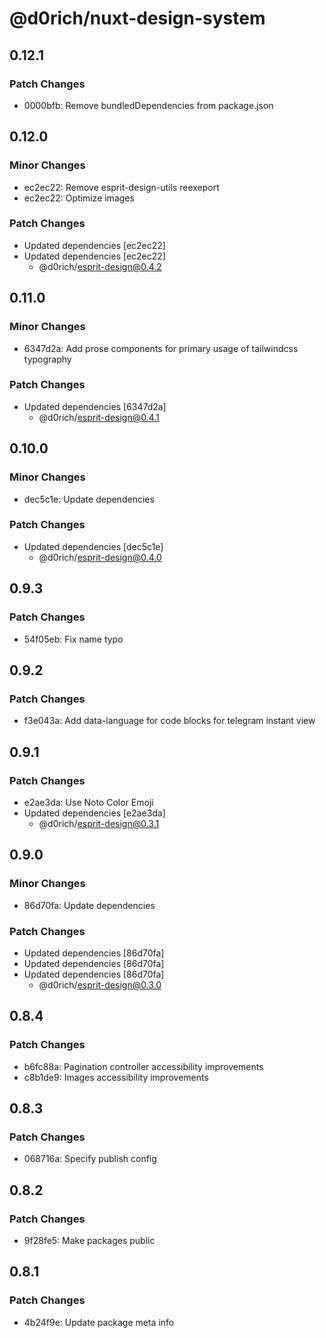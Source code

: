 # @d0rich/nuxt-design-system

## 0.12.1

### Patch Changes

- 0000bfb: Remove bundledDependencies from package.json

## 0.12.0

### Minor Changes

- ec2ec22: Remove esprit-design-utils reexeport
- ec2ec22: Optimize images

### Patch Changes

- Updated dependencies [ec2ec22]
- Updated dependencies [ec2ec22]
  - @d0rich/esprit-design@0.4.2

## 0.11.0

### Minor Changes

- 6347d2a: Add prose components for primary usage of tailwindcss typography

### Patch Changes

- Updated dependencies [6347d2a]
  - @d0rich/esprit-design@0.4.1

## 0.10.0

### Minor Changes

- dec5c1e: Update dependencies

### Patch Changes

- Updated dependencies [dec5c1e]
  - @d0rich/esprit-design@0.4.0

## 0.9.3

### Patch Changes

- 54f05eb: Fix name typo

## 0.9.2

### Patch Changes

- f3e043a: Add data-language for code blocks for telegram instant view

## 0.9.1

### Patch Changes

- e2ae3da: Use Noto Color Emoji
- Updated dependencies [e2ae3da]
  - @d0rich/esprit-design@0.3.1

## 0.9.0

### Minor Changes

- 86d70fa: Update dependencies

### Patch Changes

- Updated dependencies [86d70fa]
- Updated dependencies [86d70fa]
- Updated dependencies [86d70fa]
  - @d0rich/esprit-design@0.3.0

## 0.8.4

### Patch Changes

- b6fc88a: Pagination controller accessibility improvements
- c8b1de9: Images accessibility improvements

## 0.8.3

### Patch Changes

- 068716a: Specify publish config

## 0.8.2

### Patch Changes

- 9f28fe5: Make packages public

## 0.8.1

### Patch Changes

- 4b24f9e: Update package meta info

